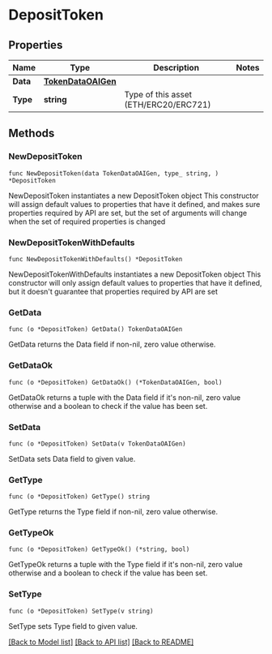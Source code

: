 # DepositToken

## Properties

Name | Type | Description | Notes
------------ | ------------- | ------------- | -------------
**Data** | [**TokenDataOAIGen**](TokenDataOAIGen.md) |  | 
**Type** | **string** | Type of this asset (ETH/ERC20/ERC721) | 

## Methods

### NewDepositToken

`func NewDepositToken(data TokenDataOAIGen, type_ string, ) *DepositToken`

NewDepositToken instantiates a new DepositToken object
This constructor will assign default values to properties that have it defined,
and makes sure properties required by API are set, but the set of arguments
will change when the set of required properties is changed

### NewDepositTokenWithDefaults

`func NewDepositTokenWithDefaults() *DepositToken`

NewDepositTokenWithDefaults instantiates a new DepositToken object
This constructor will only assign default values to properties that have it defined,
but it doesn't guarantee that properties required by API are set

### GetData

`func (o *DepositToken) GetData() TokenDataOAIGen`

GetData returns the Data field if non-nil, zero value otherwise.

### GetDataOk

`func (o *DepositToken) GetDataOk() (*TokenDataOAIGen, bool)`

GetDataOk returns a tuple with the Data field if it's non-nil, zero value otherwise
and a boolean to check if the value has been set.

### SetData

`func (o *DepositToken) SetData(v TokenDataOAIGen)`

SetData sets Data field to given value.


### GetType

`func (o *DepositToken) GetType() string`

GetType returns the Type field if non-nil, zero value otherwise.

### GetTypeOk

`func (o *DepositToken) GetTypeOk() (*string, bool)`

GetTypeOk returns a tuple with the Type field if it's non-nil, zero value otherwise
and a boolean to check if the value has been set.

### SetType

`func (o *DepositToken) SetType(v string)`

SetType sets Type field to given value.



[[Back to Model list]](../README.md#documentation-for-models) [[Back to API list]](../README.md#documentation-for-api-endpoints) [[Back to README]](../README.md)


